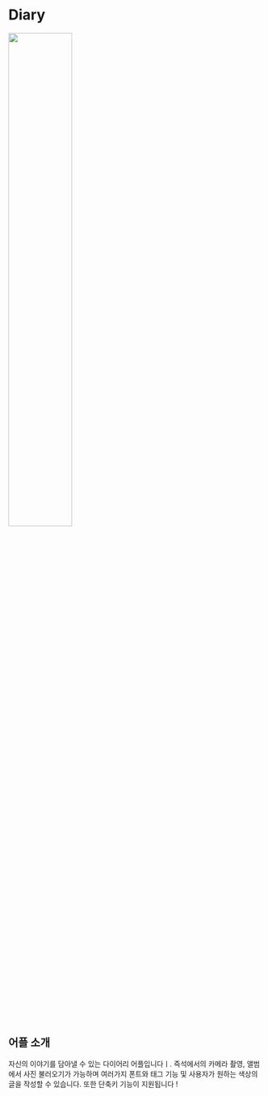 # Diary

<img src = "https://user-images.githubusercontent.com/74566094/133261046-c56cd316-ed7b-42b0-aa32-1f463125b367.png" width = "50%|height= 30"/>

## 어플 소개

자신의 이야기를 담아낼 수 있는 다이어리 어플입니다ㅣ.
즉석에서의 카메라 촬영, 앨범에서 사진 불러오기가 가능하며 여러가지 폰트와 태그 기능 및 사용자가 원하는 색상의 글을 작성할 수 있습니다.
또한 단축키 기능이 지원됩니다 !
